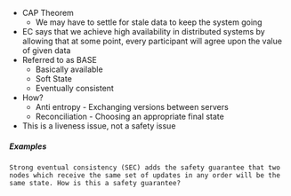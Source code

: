 - CAP Theorem
	- We may have to settle for stale data to keep the system going
- EC says that we achieve high availability in distributed systems by allowing that at some point, every participant will agree upon the value of given data
- Referred to as BASE
	- Basically available
	- Soft State
	- Eventually consistent
- How?
	- Anti entropy - Exchanging versions between servers
	- Reconciliation - Choosing an appropriate final state
- This is a liveness issue, not a safety issue

##### Examples

```
Strong eventual consistency (SEC) adds the safety guarantee that two nodes which receive the same set of updates in any order will be the same state. How is this a safety guarantee?
```